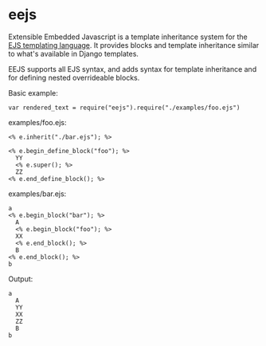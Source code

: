 # eejs
Extensible Embedded Javascript is a template inheritance system for the [EJS templating language](http://www.embeddedjs.com/). It provides blocks and template inheritance similar to what's available in Django templates.

EEJS supports all EJS syntax, and adds syntax for template inheritance and for defining nested overrideable blocks.

Basic example:

    var rendered_text = require("eejs").require("./examples/foo.ejs")

examples/foo.ejs:

    <% e.inherit("./bar.ejs"); %>

    <% e.begin_define_block("foo"); %>
      YY
      <% e.super(); %>
      ZZ
    <% e.end_define_block(); %>

examples/bar.ejs:

    a
    <% e.begin_block("bar"); %>
      A
      <% e.begin_block("foo"); %>
      XX
      <% e.end_block(); %>
      B
    <% e.end_block(); %>
    b

Output:

    a
      A
      YY
      XX
      ZZ
      B
    b
